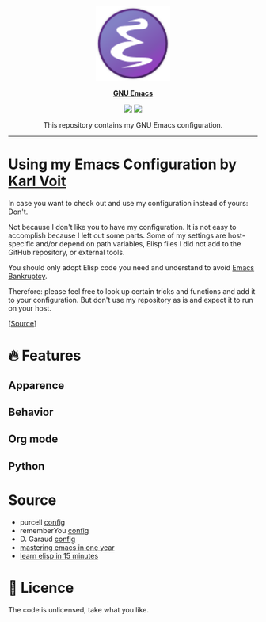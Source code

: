 <p align="center"><img src="misc/emacs_icon.svg" width=150 height=150/></p>
<p align="center"><a href="https://www.gnu.org/software/emacs/"><b>GNU Emacs</b></a></p>
<p align="center">
	<a href="https://www.gnu.org/software/emacs/"><img src="https://img.shields.io/badge/GNU%20Emacs-27.0.50-b48ead.svg?style=flat-square"/></a>
	<a href="https://orgmode.org/"><img src="https://img.shields.io/badge/org--mode-9.2.3-489a9f.svg?style=flat-square"/></a>
</p>
<p align="center">This repository contains my GNU Emacs configuration.</p>

---

# Using my Emacs Configuration by [Karl Voit](https://karl-voit.at/)

In case you want to check out and use my configuration instead of yours: Don't.  

Not because I don't like you to have my configuration. It is not easy to accomplish because I left out some parts. Some of my settings are host-specific and/or depend on path variables, Elisp files I did not add to the GitHub repository, or external tools.  

You should only adopt Elisp code you need and understand to avoid [Emacs Bankruptcy](https://www.emacswiki.org/emacs/DotEmacsBankruptcy).  

Therefore: please feel free to look up certain tricks and functions and add it to your configuration. But don't use my repository as is and expect it to run on your host.   

[[Source](https://karl-voit.at/2017/06/03/emacs-org/)]

# 🔥 Features

## Apparence

## Behavior

## Org mode

## Python

# Source

- purcell [config](https://github.com/purcell/emacs.d)
- rememberYou [config](https://github.com/rememberYou/.emacs.d)
- D. Garaud [config](https://github.com/garaud/foggycowinn/tree/master/emacs)
- [mastering emacs in one year](https://github.com/redguardtoo/mastering-emacs-in-one-year-guide/blob/master/guide-en.org)
- [learn elisp in 15 minutes](https://learnxinyminutes.com/docs/fr-fr/elisp-fr/)

# 📜 Licence

The code is unlicensed, take what you like.
